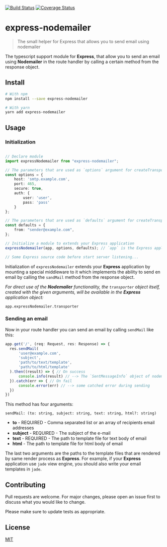 [![Build Status](https://travis-ci.org/xiondlph/express-nodemailer.svg?branch=master)](https://travis-ci.org/xiondlph/express-nodemailer)
[![Coverage Status](https://coveralls.io/repos/github/xiondlph/express-nodemailer/badge.svg?branch=master)](https://coveralls.io/github/xiondlph/express-nodemailer?branch=master)
# express-nodemailer
>The small helper for Express that allows you to send email using nodemailer

The typescript support module for **Express**, that allow you to send an email using **Nodemailer** in the route handler by calling a certain method from the response object.

## Install

```bash
# With npm
npm install --save express-nodemailer

# With yarn
yarn add express-nodemailer
```
## Usage

### Initialization
```ts

// Declare module
import expressNodemailer from "express-nodemailer"; 

// The parameters that are used as `options` argument for createTransport method of Nodemailer
const options = {
    host: 'smtp.example.com',
    port: 465,
    secure: true,
    auth: {
        user: 'user',
        pass: 'pass'
    }
};

// The parameters that are used as `defaults` argument for createTransport method of Nodemailer
const defaults = {
    from: "sender@example.com",
};

// Initialize a module to extends your Express application
expressNodemailer(app, options, defaults); // `app` is the Express application object

// Some Express source code before start server listening...
```

Initialization of `expressNodemailer` extends your **Express** application by mounting a special middleware to it which implements the ability to send en email by calling the `sandMail` method from the response object.

*For direct use of the **Nodemailer** functionality, the `transporter` object itself, created with the given arguments, will be available in the **Express** application object:*

`app.expressNodemailer.transporter`

### Sending an email
Now in your route handler you can send an email by calling `sendMail` like this:
```ts
app.get('/', (req: Request, res: Response) => {
  res.sendMail(
      'user@example.com',
      'subject',
      'path/to/text/template',
      'path/to/html/template'
  ).then((result) => { // On success
      console.info(result) // --> The `SentMessageInfo` object of nodemailer
  }).catch(err => { // On fail
      console.error(err) // --> some catched error during sending
  })
})
```

This method has four arguments:

`sendMail: (to: string, subject: string, text: string, html?: string)`

* **to** - REQUIRED - Comma separated list or an array of recipients email addresses
* **subject** - REQUIRED - The subject of the e-mail
* **text** - REQUIRED - The path to template file for text body of email
* **html** - The path to template file for html body of email

The last two arguments are the paths to the template files that are rendered by same render process as **Express**. For example, if your **Express** application use `jade` view engine, you should also write your email templates in `jade`.

## Contributing
Pull requests are welcome. For major changes, please open an issue first to discuss what you would like to change.

Please make sure to update tests as appropriate.

## License
[MIT](https://choosealicense.com/licenses/mit/)
